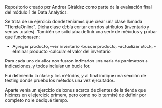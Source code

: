 Repositorio creado por Andrea Giráldez como parte de la evaluación final del módulo 1 de Data Analytics.

Se trata de un ejercicio donde teníamos que crear una clase llamada "TiendaOnline". Dicha clase debía contar con dos atributos (inventario y ventas totales).
También se solicitaba definir una serie de métodos y probar que funcionasen:

- Agregar producto,
-ver inventario
-buscar producto,
-actualizar stock,
-eliminar producto
-calcular el valor del inventario

Para cada uno de ellos nos fueron indicados una serie de parámetros e indicaciones, y todos incluían un bucle for.

Fui definiendo la clase y los métodos, y al final indiqué una sección de testing donde pruebo los métodos una vez ejecutados.

Aparte venía un ejercicio de bonus acerca de clientes de la tienda que hicimos en el ejercicio primero, pero como no lo terminé de definir por completo no le dediqué tiempo.
